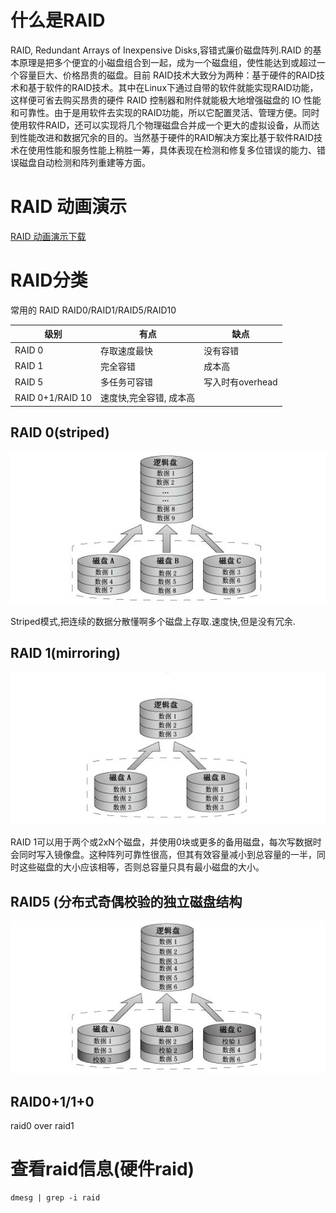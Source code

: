 # 什么是RAID

RAID, Redundant Arrays of Inexpensive Disks,容错式廉价磁盘阵列.RAID 的基本原理是把多个便宜的小磁盘组合到一起，成为一个磁盘组，使性能达到或超过一个容量巨大、价格昂贵的磁盘。目前 RAID技术大致分为两种：基于硬件的RAID技术和基于软件的RAID技术。其中在Linux下通过自带的软件就能实现RAID功能，这样便可省去购买昂贵的硬件 RAID 控制器和附件就能极大地增强磁盘的 IO 性能和可靠性。由于是用软件去实现的RAID功能，所以它配置灵活、管理方便。同时使用软件RAID，还可以实现将几个物理磁盘合并成一个更大的虚拟设备，从而达到性能改进和数据冗余的目的。当然基于硬件的RAID解决方案比基于软件RAID技术在使用性能和服务性能上稍胜一筹，具体表现在检测和修复多位错误的能力、错误磁盘自动检测和阵列重建等方面。

# RAID 动画演示

[RAID 动画演示下载](https://raw.githubusercontent.com/BillWang139967/op_practice_code/master/store/RAID/raid.exe)

# RAID分类

常用的 RAID RAID0/RAID1/RAID5/RAID10

| 级别   |     有点      |     缺点|
|------------|----------|---------|
|RAID 0 | 存取速度最快 | 没有容错 |
|RAID 1 | 完全容错 | 成本高 |
|RAID 5 | 多任务可容错 | 写入时有overhead |
|RAID 0+1/RAID 10 | 速度快,完全容错, 成本高 |


## RAID 0(striped)

![raid-0图解](../../images/raid/raid-0.png)

Striped模式,把连续的数据分散懂啊多个磁盘上存取.速度快,但是没有冗余.

## RAID 1(mirroring)

![raid-1图解](../../images/raid/raid-1.png)

RAID 1可以用于两个或2xN个磁盘，并使用0块或更多的备用磁盘，每次写数据时会同时写入镜像盘。这种阵列可靠性很高，但其有效容量减小到总容量的一半，同时这些磁盘的大小应该相等，否则总容量只具有最小磁盘的大小。

## RAID5 (分布式奇偶校验的独立磁盘结构

![raid-5图解](../../images/raid/raid-5.png)

## RAID0+1/1+0

raid0 over raid1 

# 查看raid信息(硬件raid)

    dmesg | grep -i raid

